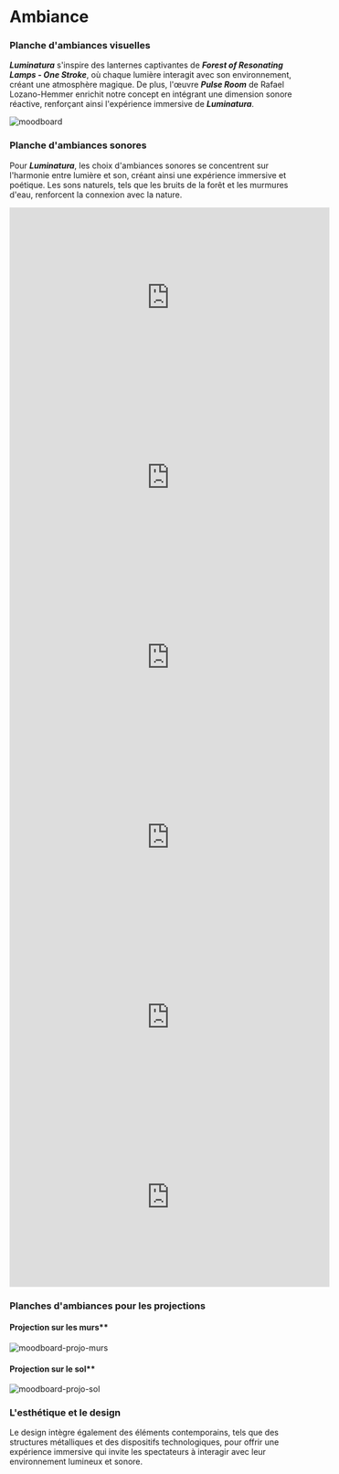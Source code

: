 # Ambiance

### Planche d'ambiances visuelles

***Luminatura*** s'inspire des lanternes captivantes de ***Forest of Resonating Lamps - One Stroke***, où chaque lumière interagit avec son environnement, créant une atmosphère magique. De plus, l'œuvre ***Pulse Room*** de Rafael Lozano-Hemmer enrichit notre concept en intégrant une dimension sonore réactive, renforçant ainsi l'expérience immersive de ***Luminatura***.

![moodboard](https://github.com/user-attachments/assets/1947c065-b796-4288-ae50-837fca1188d4)

### Planche d'ambiances sonores

Pour ***Luminatura***, les choix d'ambiances sonores se concentrent sur l'harmonie entre lumière et son, créant ainsi une expérience immersive et poétique. Les sons naturels, tels que les bruits de la forêt et les murmures d'eau, renforcent la connexion avec la nature.

<iframe width="560" height="315" src="https://www.youtube.com/embed/NMbSnI1UWFM" title="YouTube video player" frameborder="0" allow="accelerometer; autoplay; clipboard-write; encrypted-media; gyroscope; picture-in-picture" referrerpolicy="strict-origin-when-cross-origin" allowfullscreen></iframe>

<iframe width="560" height="315" src="https://www.youtube.com/embed/-ytgGCetzXs" title="YouTube video player" frameborder="0" allow="accelerometer; autoplay; clipboard-write; encrypted-media; gyroscope; picture-in-picture" referrerpolicy="strict-origin-when-cross-origin" allowfullscreen></iframe>

<iframe width="560" height="315" src="https://www.youtube.com/embed/igS5kbMBJ1c" title="YouTube video player" frameborder="0" allow="accelerometer; autoplay; clipboard-write; encrypted-media; gyroscope; picture-in-picture" referrerpolicy="strict-origin-when-cross-origin" allowfullscreen></iframe>

<iframe width="560" height="315" src="https://www.youtube.com/embed/W6xjxjpHJQ0" title="YouTube video player" frameborder="0" allow="accelerometer; autoplay; clipboard-write; encrypted-media; gyroscope; picture-in-picture" referrerpolicy="strict-origin-when-cross-origin" allowfullscreen></iframe>

<iframe width="560" height="315" src="https://www.youtube.com/embed/nE_XAauwu1I" title="YouTube video player" frameborder="0" allow="accelerometer; autoplay; clipboard-write; encrypted-media; gyroscope; picture-in-picture" referrerpolicy="strict-origin-when-cross-origin" allowfullscreen></iframe>

<iframe width="560" height="315" src="https://www.youtube.com/embed/wxflcCxqebU" title="YouTube video player" frameborder="0" allow="accelerometer; autoplay; clipboard-write; encrypted-media; gyroscope; picture-in-picture" referrerpolicy="strict-origin-when-cross-origin" allowfullscreen></iframe>

### Planches d'ambiances pour les projections

#### Projection sur les murs**

![moodboard-projo-murs](https://github.com/user-attachments/assets/c3379952-0bc1-471d-bf9e-450a4b4d08e5)

#### Projection sur le sol**

![moodboard-projo-sol](https://github.com/user-attachments/assets/79a2c2f3-2464-4e66-b24d-9d48ce38e66a)

### L'esthétique et le design

Le design intègre également des éléments contemporains, tels que des structures métalliques et des dispositifs technologiques, pour offrir une expérience immersive qui invite les spectateurs à interagir avec leur environnement lumineux et sonore.
